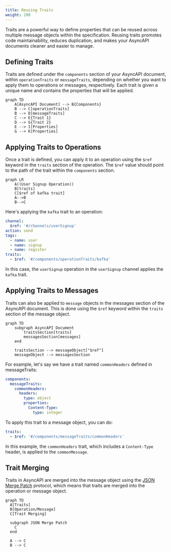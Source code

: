 ```yaml
---
title: Reusing Traits
weight: 200
---
```


Traits are a powerful way to define properties that can be reused across multiple message objects within the specification. Reusing traits promotes code maintainability, reduces duplication, and makes your AsyncAPI documents cleaner and easier to manage.

## Defining Traits

Traits are defined under the `components` section of your AsyncAPI document, within `operationTraits` or `messageTraits`, depending on whether you want to apply them to operations or messages, respectively. Each trait is given a unique name and contains the properties that will be applied.

```mermaid
graph TD
    A[AsyncAPI Document] --> B{Components}
    B --> C[operationTraits]
    B --> D[messageTraits]
    C --> E{Trait 1}
    D --> G{Trait 2}
    E --> I[Properties]
    G --> K[Properties]
```

## Applying Traits to Operations

Once a trait is defined, you can apply it to an operation using the `$ref` keyword in the `traits` section of the operation. The `$ref` value should point to the path of the trait within the `components` section.

```mermaid
graph LR
    A((User Signup Operation))
    B[traits]
    C[$ref of kafka trait]
    A-->B
    B-->C
```

Here's applying the `kafka` trait to an operation:

```yml
channel:
  $ref: '#/channels/userSignup'
action: send
tags:
  - name: user
  - name: signup
  - name: register
traits:
  - $ref: '#/components/operationTraits/kafka'
```

In this case, the `userSignup` operation in the `userSignup` channel applies the `kafka` trait.

## Applying Traits to Messages

Traits can also be applied to `message` objects in the messages section of the AsyncAPI document. This is done using the `$ref` keyword within the `traits` section of the message object.

```mermaid
graph TD
    subgraph AsyncAPI Document
        traitsSection[traits]
        messagesSection[messages]
    end

    traitsSection --> messageObject["$ref"]
    messageObject --> messagesSection
```

For example, let's say we have a trait named `commonHeaders` defined in messageTraits:

```yml
components:
  messageTraits:
    commonHeaders:
      headers:
        type: object
        properties:
          Content-Type:
            type: integer
```

To apply this trait to a message object, you can do:

```yml
traits:
  - $ref: '#/components/messageTraits/commonHeaders'
```

In this example, the `commonHeaders` trait, which includes a `Content-Type` header, is applied to the `commonMessage`.

## Trait Merging

Traits in AsyncAPI are merged into the message object using the [JSON Merge Patch](https://datatracker.ietf.org/doc/html/rfc7386) protocol, which means that traits are merged into the operation or message object.

```mermaid
graph TD
  A[Traits]
  B[Operation/Message]
  C[Trait Merging]
  
  subgraph JSON Merge Patch
    C
  end
  
  A --> C
  B --> C
```
